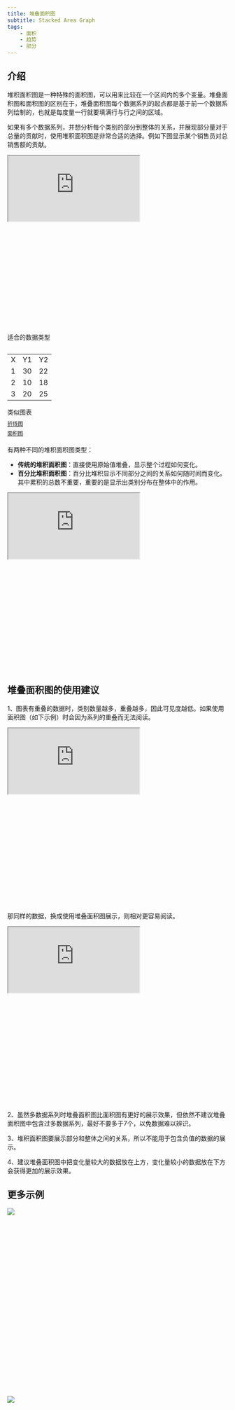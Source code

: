 ```yaml
---
title: 堆叠面积图
subtitle: Stacked Area Graph
tags:
    - 面积
    - 趋势
    - 部分
---
```


## 介绍
堆积面积图是一种特殊的面积图，可以用来比较在一个区间内的多个变量。堆叠面积图和面积图的区别在于，堆叠面积图每个数据系列的起点都是基于前一个数据系列绘制的，也就是每度量一行就要填满行与行之间的区域。

如果有多个数据系列，并想分析每个类别的部分到整体的关系，并展现部分量对于总量的贡献时，使用堆积面积图是非常合适的选择。例如下图显示某个销售员对总销售额的贡献。

<div class="article-look-outside">
	<div class="article-look-inside" style="padding-bottom:50%">
	    <iframe class="article-look-content"
	    src="http://gallery.echartsjs.com/view-lite.html?cid=xHySthj74z">
	    </iframe>
	</div>
</div>

<div  class="datatype" style="overflow:hidden" width="180px">
<p style="font-size:14px;font-weight:500;margin: 0 0 13px 0;">适合的数据类型</p>
<table class="lefttable" style="float:left; margin-right:15px">
	<tr>
		<td>X</td>
		<td>Y1</td>
        <td>Y2</td>
	</tr>
	<tr>
		<td>1</td>
		<td>30</td>
        <td>22</td>
	</tr>
	<tr>
		<td>2</td>
		<td>10</td>
        <td>18</td>
	</tr>
	<tr>
		<td>3</td>
		<td>20</td>
        <td>25</td>
	</tr>
</table>

<div class="morechart" style="margin-top: 150px">
		<p style="font-size:14px;font-weight:500;margin: 0 0 8px 0">类似图表</p>
		<a href="<%- url_for('chartusage/line/') %>" style="display:block;margin: 5px 0;font-size:12px">折线图</a>
		<a href="<%- url_for('chartusage/area/') %>" style="display:block;margin: 5px 0;font-size:12px">面积图</a>
		</div>


</div>

有两种不同的堆积面积图类型：

+ <b>传统的堆积面积图</b>：直接使用原始值堆叠，显示整个过程如何变化。
+ <b>百分比堆积面积图</b>：百分比堆积显示不同部分之间的关​​系如何随时间而变化。其中累积的总数不重要，重要的是显示出类别分布在整体中的作用。

<div class="article-look-outside">
	<div class="article-look-inside" style="padding-bottom:50%">
	    <iframe class="article-look-content"
	    src="http://gallery.echartsjs.com/view-lite.html?cid=xSyBN2i7Vf">
	    </iframe>
	</div>
</div>

## 堆叠面积图的使用建议

1、图表有重叠的数据时，类别数量越多，重叠越多，因此可见度越低。如果使用面积图（如下示例）时会因为系列的重叠而无法阅读。

<div class="article-look-outside">
	<div class="article-look-inside" style="padding-bottom:50%">
	    <iframe class="article-look-content"
	    src="http://gallery.echartsjs.com/view-lite.html?cid=xHyefoPzNf">
	    </iframe>
	</div>
</div>

那同样的数据，换成使用堆叠面积图展示，则相对更容易阅读。

<div class="article-look-outside">
	<div class="article-look-inside" style="padding-bottom:50%">
	    <iframe class="article-look-content"
	    src="http://gallery.echartsjs.com/view-lite.html?cid=xBy02jDLVG">
	    </iframe>
	</div>
</div>

2、虽然多数据系列时堆叠面积图比面积图有更好的展示效果，但依然不建议堆叠面积图中包含过多数据系列，最好不要多于7个，以免数据难以辨识。

3、堆积面积图要展示部分和整体之间的关系，所以不能用于包含负值的数据的展示。

4、建议堆叠面积图中把变化量较大的数据放在上方，变化量较小的数据放在下方会获得更加的展示效果。

## 更多示例

<div class="more-charts-example">
	<div class="charts-example-one">
		<a href="http://gallery.echartsjs.com/view-lite.html?cid=area-stack">
			<div class="example-look-outside">
				<div class="article-look-inside" style="padding-bottom:81.90%">
				    <img class="article-look-content" src="./1sarea.png">
				</div>
			</div>
		</a>
	</div>
	<div class="charts-example-one">
		<a href="http://gallery.echartsjs.com/view-lite.html?cid=xrkR0C8FVM&v=1">
			<div class="example-look-outside">
				<div class="article-look-inside" style="padding-bottom:81.90%">
				    <img class="article-look-content" src="./2sarea.png">
				</div>
			</div>
		</a>
	</div>
</div>
